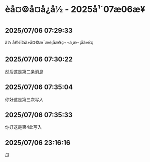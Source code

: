 # èå¤©å¤å¿å½ - 2025å¹´07æ06æ¥

## 2025/07/06 07:29:33
ä½ å¥½ï¼ä»å¤©æ¯æè¡åæ¥ç¬¬ä¸æ¬¡åä»£ç 

## 2025/07/06 07:30:22
然后这是第二条消息

## 2025/07/06 07:35:04
你好这是第三次写入

## 2025/07/06 07:35:33
你好这是第4此写入

## 2025/07/06 23:16:16
瓜
